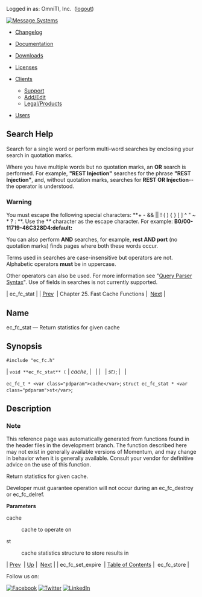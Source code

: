 Logged in as: OmniTI, Inc.  ([logout](https://support.messagesystems.com/logout.php))

[![Message Systems](https://support.messagesystems.com/images/ms-white205.png)](https://support.messagesystems.com/start.php) 

*   [Changelog](https://support.messagesystems.com/start.php?show=changelog)
*   [Documentation](https://support.messagesystems.com/docs/)
*   [Downloads](https://support.messagesystems.com/start.php)

*   [Licenses](https://support.messagesystems.com/license_summary.php)
*   <a href="">Clients</a>
    *   [Support](https://support.messagesystems.com/cs.php)
    *   [Add/Edit](https://support.messagesystems.com/edit_client.php)
    *   [Legal/Products](https://support.messagesystems.com/edit_products.php)
*   [Users](https://support.messagesystems.com/edit_customer.php)

## Search Help

Search for a single word or perform multi-word searches by enclosing your search in quotation marks.

Where you have multiple words but no quotation marks, an **OR** search is performed. For example, **"REST Injection"** searches for the phrase **"REST Injection"**, and, without quotation marks, searches for **REST OR Injection**--the operator is understood.

### Warning

You must escape the following special characters: **+ - && || ! ( ) { } [ ] ^ " ~ * ? : \**. Use the **\** character as the escape character. For example: **B0/00-11719-46C328D4\:default\:**

You can also perform **AND** searches, for example, **rest AND port** (no quotation marks) finds pages where both these words occur.

Terms used in searches are case-insensitive but operators are not. Alphabetic operators **must** be in uppercase.

Other operators can also be used. For more information see "[Query Parser Syntax](https://lucene.apache.org/core/old_versioned_docs/versions/3_0_0/queryparsersyntax.html)". Use of fields in searches is not currently supported.

| ec_fc_stat |
| [Prev](apis.ec_fc_set_expire.php)  | Chapter 25. Fast Cache Functions |  [Next](apis.ec_fc_store.php) |

<a name="apis.ec_fc_stat"></a>
## Name

ec_fc_stat — Return statistics for given cache

## Synopsis

`#include "ec_fc.h"`

| `void **ec_fc_stat** (` | <var class="pdparam">cache</var>, |   |
|   | <var class="pdparam">st</var>`)`; |   |

`ec_fc_t * <var class="pdparam">cache</var>`;
`struct ec_fc_stat * <var class="pdparam">st</var>`;<a name="idp24845328"></a>
## Description

### Note

This reference page was automatically generated from functions found in the header files in the development branch. The function described here may not exist in generally available versions of Momentum, and may change in behavior when it is generally available. Consult your vendor for definitive advice on the use of this function.

Return statistics for given cache.

Developer must guarantee operation will not occur during an ec_fc_destroy or ec_fc_delref.

**Parameters**

<dl class="variablelist">

<dt>cache</dt>

<dd>

cache to operate on

</dd>

<dt>st</dt>

<dd>

cache statistics structure to store results in

</dd>

</dl>

| [Prev](apis.ec_fc_set_expire.php)  | [Up](fastcache.php) |  [Next](apis.ec_fc_store.php) |
| ec_fc_set_expire  | [Table of Contents](index.php) |  ec_fc_store |

Follow us on:

[![Facebook](https://support.messagesystems.com/images/icon-facebook.png)](http://www.facebook.com/messagesystems) [![Twitter](https://support.messagesystems.com/images/icon-twitter.png)](http://twitter.com/#!/MessageSystems) [![LinkedIn](https://support.messagesystems.com/images/icon-linkedin.png)](http://www.linkedin.com/company/message-systems)